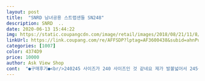 ```yaml
---
layout: post 
title:  "SNRD 남녀공용 스트랩샌들 SN248" 
description: SNRD  ..
date: 2020-06-13 15:44:22 
img: https://static.coupangcdn.com/image/retail/images/2018/08/21/11/8/816c75c6-45d6-423b-9c29-e3f4c1d0f10d.jpg 
linkUrl: https://link.coupang.com/re/AFFSDP?lptag=AF3600438&subid=ahnPublicAsk&pageKey=124626516&itemId=368792903&vendorItemId=3895176262&traceid=V0-113-7ae26ab8a8ad18ae 
categories: [1007] 
color: 4374D9 
price: 10000 
author: Ask View Shop 
cont:  "●구매후기●<br/>240245 사이즈가 240 사이즈인 것 같네요 제가 발볼넓어서 245를 신는데 발 길이도 안맞고 발볼도 안맞아서 힘드네요 발이 꽉 껴요.<br/>.<br/><br/>260<br/> -265 하니깐<br/>260mm신는데<br/>가볍긴 한데양쪽 옆이  벌어지는데 왜그런건지요<br/>걍 반품 해주세요!<br/>딱 맞네요<br/>발가락쪽 끈이랑 발목쪽 끈은 발 사이즈에 맞춰 조절이 가능한데 가운데 발볼 부분은 사이즈 조절이 안되네요 그리고 발을 앞으로 최대한 내밀어야 발 뒤꿈치가 튀어나오질않아요 반품 귀찮아서 지인주려고요.<br/>.<br/><br/>발볼 크신분은 크게 하는게 좋겠네요<br/>사이즈는 정상입니다<br/>이런건 첨봅니다<br/>제가 발볼이 표준인데<br/>" 
---
```

